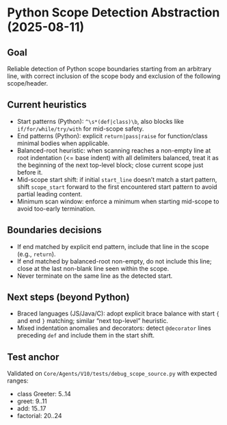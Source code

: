 # Python Scope Detection Abstraction (2025-08-11)

## Goal
Reliable detection of Python scope boundaries starting from an arbitrary line, with correct inclusion of the scope body and exclusion of the following scope/header.

## Current heuristics
- Start patterns (Python): `^\s*(def|class)\b`, also blocks like `if/for/while/try/with` for mid-scope safety.
- End patterns (Python): explicit `return|pass|raise` for function/class minimal bodies when applicable.
- Balanced-root heuristic: when scanning reaches a non-empty line at root indentation (<= base indent) with all delimiters balanced, treat it as the beginning of the next top-level block; close current scope just before it.
- Mid-scope start shift: if initial `start_line` doesn’t match a start pattern, shift `scope_start` forward to the first encountered start pattern to avoid partial leading content.
- Minimum scan window: enforce a minimum when starting mid-scope to avoid too-early termination.

## Boundaries decisions
- If end matched by explicit end pattern, include that line in the scope (e.g., `return`).
- If end matched by balanced-root non-empty, do not include this line; close at the last non-blank line seen within the scope.
- Never terminate on the same line as the detected start.

## Next steps (beyond Python)
- Braced languages (JS/Java/C): adopt explicit brace balance with start `{` and end `}` matching; similar “next top-level” heuristic.
- Mixed indentation anomalies and decorators: detect `@decorator` lines preceding `def` and include them in the start shift.

## Test anchor
Validated on `Core/Agents/V10/tests/debug_scope_source.py` with expected ranges:
- class Greeter: 5..14
- greet: 9..11
- add: 15..17
- factorial: 20..24
